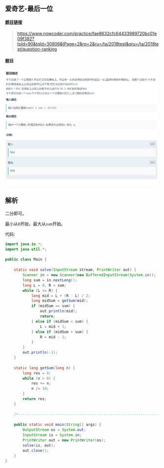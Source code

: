 ## 爱奇艺-最后一位

#### [题目链接](https://www.nowcoder.com/practice/fae8632cfc64433989720bc01e09f382?tpId=90&tqId=30806&tPage=2&rp=2&ru=/ta/2018test&qru=/ta/2018test/question-ranking)

> https://www.nowcoder.com/practice/fae8632cfc64433989720bc01e09f382?tpId=90&tqId=30806&tPage=2&rp=2&ru=/ta/2018test&qru=/ta/2018test/question-ranking

#### 题目

![1555593369074](assets/1555593369074.png)

## 解析

二分即可。

最小从`0`开始，最大从`sum`开始。

代码:

```java
import java.io.*;
import java.util.*;

public class Main {

    static void solve(InputStream stream, PrintWriter out) {
        Scanner in = new Scanner(new BufferedInputStream(System.in));
        long sum = in.nextLong();
        long L = 0, R = sum;
        while (L <= R) {
            long mid = L + (R - L) / 2;
            long midSum = getSum(mid);
            if (midSum == sum) {
                out.println(mid);
                return;
            } else if (midSum < sum) {
                L = mid + 1;
            } else if (midSum > sum) {
                R = mid - 1;
            }
        }
        out.println(-1);
    }

    static long getSum(long n) {
        long res = 0;
        while (n > 0) {
            res += n;
            n /= 10;
        }
        return res;
    }

    /*--------------------------------------------------------------------------------------*/

    public static void main(String[] args) {
        OutputStream os = System.out;
        InputStream is = System.in;
        PrintWriter out = new PrintWriter(os);
        solve(is, out);
        out.close();
    }
}

```

